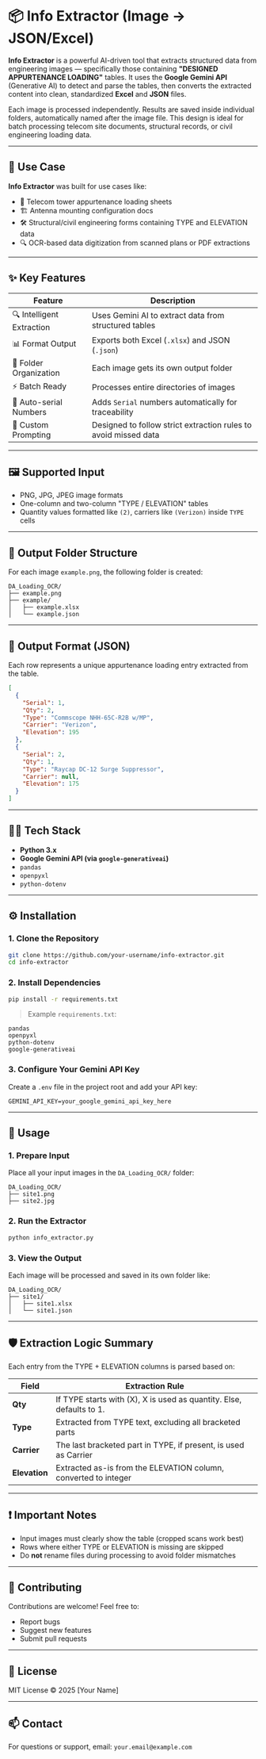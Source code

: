 # 📦 Info Extractor (Image → JSON/Excel)

**Info Extractor** is a powerful AI-driven tool that extracts structured data from engineering images — specifically those containing **"DESIGNED APPURTENANCE LOADING"** tables. It uses the **Google Gemini API** (Generative AI) to detect and parse the tables, then converts the extracted content into clean, standardized **Excel** and **JSON** files.

Each image is processed independently. Results are saved inside individual folders, automatically named after the image file. This design is ideal for batch processing telecom site documents, structural records, or civil engineering loading data.

---

## 📌 Use Case

**Info Extractor** was built for use cases like:

- 📶 Telecom tower appurtenance loading sheets
- 🏗️ Antenna mounting configuration docs
- 🛠️ Structural/civil engineering forms containing TYPE and ELEVATION data
- 🔍 OCR-based data digitization from scanned plans or PDF extractions

---

## ✨ Key Features

| Feature | Description |
|--------|-------------|
| 🔍 Intelligent Extraction | Uses Gemini AI to extract data from structured tables |
| 📊 Format Output | Exports both Excel (`.xlsx`) and JSON (`.json`) |
| 📁 Folder Organization | Each image gets its own output folder |
| ⚡ Batch Ready | Processes entire directories of images |
| 🔢 Auto-serial Numbers | Adds `Serial` numbers automatically for traceability |
| 🧠 Custom Prompting | Designed to follow strict extraction rules to avoid missed data |

---

## 🖼️ Supported Input

- PNG, JPG, JPEG image formats
- One-column and two-column "TYPE / ELEVATION" tables
- Quantity values formatted like `(2)`, carriers like `(Verizon)` inside `TYPE` cells

---

## 📂 Output Folder Structure

For each image `example.png`, the following folder is created:

```
DA_Loading_OCR/
├── example.png
├── example/
│   ├── example.xlsx
│   └── example.json
```

---

## 🧠 Output Format (JSON)

Each row represents a unique appurtenance loading entry extracted from the table.

```json
[
  {
    "Serial": 1,
    "Qty": 2,
    "Type": "Commscope NHH-65C-R2B w/MP",
    "Carrier": "Verizon",
    "Elevation": 195
  },
  {
    "Serial": 2,
    "Qty": 1,
    "Type": "Raycap DC-12 Surge Suppressor",
    "Carrier": null,
    "Elevation": 175
  }
]
```

---

## 🧑‍💻 Tech Stack

- **Python 3.x**
- **Google Gemini API (via `google-generativeai`)**
- `pandas`
- `openpyxl`
- `python-dotenv`

---

## ⚙️ Installation

### 1. Clone the Repository

```bash
git clone https://github.com/your-username/info-extractor.git
cd info-extractor
```

### 2. Install Dependencies

```bash
pip install -r requirements.txt
```

> Example `requirements.txt`:
```
pandas
openpyxl
python-dotenv
google-generativeai
```

### 3. Configure Your Gemini API Key

Create a `.env` file in the project root and add your API key:

```
GEMINI_API_KEY=your_google_gemini_api_key_here
```

---

## 🚀 Usage

### 1. Prepare Input

Place all your input images in the `DA_Loading_OCR/` folder:

```
DA_Loading_OCR/
├── site1.png
├── site2.jpg
```

### 2. Run the Extractor

```bash
python info_extractor.py
```

### 3. View the Output

Each image will be processed and saved in its own folder like:

```
DA_Loading_OCR/
├── site1/
│   ├── site1.xlsx
│   └── site1.json
```

---

## 🛡️ Extraction Logic Summary

Each entry from the TYPE + ELEVATION columns is parsed based on:

| Field     | Extraction Rule |
|-----------|-----------------|
| **Qty**   | If TYPE starts with (X), X is used as quantity. Else, defaults to 1. |
| **Type**  | Extracted from TYPE text, excluding all bracketed parts |
| **Carrier** | The last bracketed part in TYPE, if present, is used as Carrier |
| **Elevation** | Extracted as-is from the ELEVATION column, converted to integer |

---

## ❗ Important Notes

- Input images must clearly show the table (cropped scans work best)
- Rows where either TYPE or ELEVATION is missing are skipped
- Do **not** rename files during processing to avoid folder mismatches

---

## 🤝 Contributing

Contributions are welcome! Feel free to:

- Report bugs
- Suggest new features
- Submit pull requests

---

## 📄 License

MIT License © 2025 [Your Name]

---

## 📫 Contact

For questions or support, email: `your.email@example.com`
